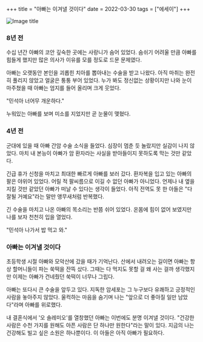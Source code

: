 +++
title = "아빠는 이겨낼 것이다"
date = 2022-03-30
tags = ["에세이"]
+++

![Image title](https://bear-images.sfo2.cdn.digitaloceanspaces.com/kang-1662250271.webp)

### 8년 전

수십 년간 아빠의 코안 깊숙한 곳에는 사랑니가 숨어 있었다. 숨쉬기 어려울 만큼 아빠를 힘들게 했지만 많은 의사가 이유를 모를 정도로 드문 문제였다.

아빠는 오랫동안 본인을 괴롭힌 치아를 뽑아내는 수술을 받고 나왔다. 아직 마취는 완전히 풀리지 않았고 얼굴은 퉁퉁 부어 있었다. 누가 봐도 정신없는 상황이지만 나와 눈이 마주쳤을 때 아빠는 엄지를 들어 올리며 크게 웃었다.

"민석아 너어무 개운하다."

누워있는 아빠를 보며 미소를 지었지만 곧 눈물이 맺혔다.

### 4년 전

군대에 있을 때 아빠 간암 수술 소식을 들었다. 심장이 멈춘 듯 놀랐지만 실감이 나지 않았다. 마치 내 본능이 아빠가 암 환자라는 사실을 받아들이지 못하도록 막는 것만 같았다.

긴급 휴가 신청을 마치고 최대한 빠르게 아빠를 보러 갔다. 환자복을 입고 있는 아빠의 팔은 야위어 있었다. 어릴 적 팔씨름으로 이길 수 없던 아빠가 아니었다. 언제나 내 옆을 지킬 것만 같았던 아빠가 떠날 수 있다는 생각이 들었다. 아직 전역도 못 한 아들은 "다 잘될 거예요"라는 말만 앵무새처럼 반복했다.

긴 수술을 마치고 나온 아빠의 목소리는 반쯤 쉬어 있었다. 온몸에 힘이 없어 보였지만 나를 보자 천천히 입을 열었다.

"민석아 나가서 밥 먹고 와."

### 아빠는 이겨낼 것이다

초등학생 시절 아빠와 모악산에 갔을 때가 기억난다. 산에서 내려오는 길이면 아빠는 항상 할머니들이 파는 쑥떡을 잔뜩 샀다. 그때는 다 먹지도 못할 걸 왜 사는 걸까 생각했지만 이제는 아빠가 건네줬던 쑥떡이 너무나 그립다.

아빠는 또다시 큰 수술을 앞두고 있다. 지독한 암세포는 그 누구보다 유쾌하고 긍정적인 사람을 놓아주지 않았다. 울컥하는 마음을 숨기며 나는 "앞으로 더 좋아질 일만 남았다"라며 아빠를 위로했다.

내 결혼식에서 '오 솔레미오'를 열창했던 아빠는 이번에도 분명 이겨낼 것이다. "건강한 사람은 수천 가지를 원해도 아픈 사람은 단 하나만 원한다"라는 말이 있다. 지금의 나는 건강해도 빌고 싶은 소원은 하나뿐이다. 이 아들은 아직 아빠가 필요하다.